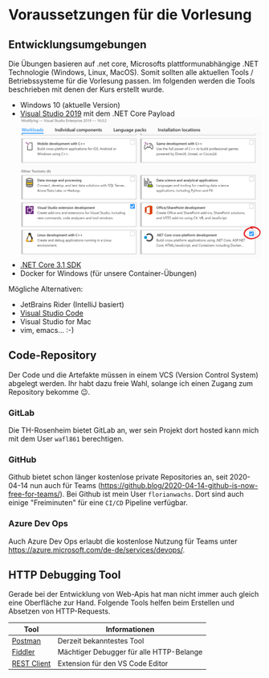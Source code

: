 # Voraussetzungen für die Vorlesung

## Entwicklungsumgebungen

Die Übungen basieren auf .net core, Microsofts plattformunabhängige .NET Technologie (Windows, Linux, MacOS). Somit sollten alle aktuellen Tools / Betriebssysteme für die Vorlesung passen. Im folgenden werden die Tools beschrieben mit denen der Kurs erstellt wurde.

- Windows 10 (aktuelle Version)
- [Visual Studio 2019](https://visualstudio.microsoft.com/) mit dem .NET Core Payload ![](./assets/vs_netcore_payload.png)
- [.NET Core 3.1 SDK](https://dotnet.microsoft.com/download)
- Docker for Windows (für unsere Container-Übungen)

Mögliche Alternativen:

- JetBrains Rider (IntelliJ basiert)
- [Visual Studio Code](https://code.visualstudio.com/)
- Visual Studio for Mac
- vim, emacs... :-)

## Code-Repository

Der Code und die Artefakte müssen in einem VCS (Version Control System) abgelegt werden.
Ihr habt dazu freie Wahl, solange ich einen Zugang zum Repository bekomme 😉.

### GitLab

Die TH-Rosenheim bietet GitLab an, wer sein Projekt dort hosted kann mich mit dem User `wafl861` berechtigen.

### GitHub

Github bietet schon länger kostenlose private Repositories an, seit 2020-04-14 nun auch für Teams (https://github.blog/2020-04-14-github-is-now-free-for-teams/). Bei Github ist mein User `florianwachs`. Dort sind auch einige "Freiminuten" für eine `CI/CD` Pipeline verfügbar.

### Azure Dev Ops

Auch Azure Dev Ops erlaubt die kostenlose Nutzung für Teams unter https://azure.microsoft.com/de-de/services/devops/.

## HTTP Debugging Tool

Gerade bei der Entwicklung von Web-Apis hat man nicht immer auch gleich eine Oberfläche zur Hand. Folgende Tools helfen beim Erstellen und Absetzen von HTTP-Requests.

| Tool                                                                                 | Informationen                            |
| ------------------------------------------------------------------------------------ | ---------------------------------------- |
| [Postman](https://www.postman.com/downloads/)                                        | Derzeit bekanntestes Tool                |
| [Fiddler](https://www.telerik.com/fiddler)                                           | Mächtiger Debugger für alle HTTP-Belange |
| [REST Client](https://marketplace.visualstudio.com/items?itemName=humao.rest-client) | Extension für den VS Code Editor         |
